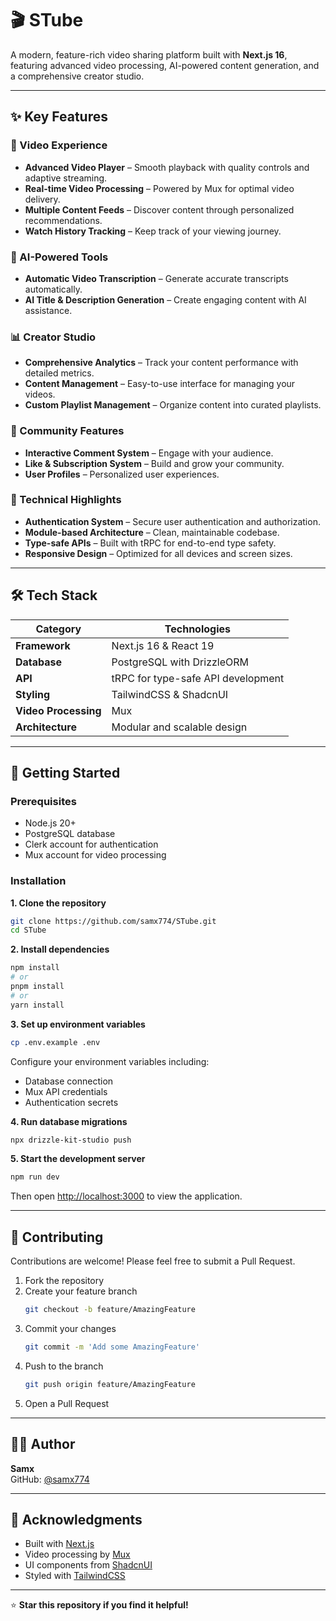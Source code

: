 # 🎬 STube

A modern, feature-rich video sharing platform built with **Next.js 16**, featuring advanced video processing, AI-powered content generation, and a comprehensive creator studio.

---

## ✨ Key Features

### 🎥 Video Experience
- **Advanced Video Player** – Smooth playback with quality controls and adaptive streaming.  
- **Real-time Video Processing** – Powered by Mux for optimal video delivery.  
- **Multiple Content Feeds** – Discover content through personalized recommendations.  
- **Watch History Tracking** – Keep track of your viewing journey.  

### 🤖 AI-Powered Tools
- **Automatic Video Transcription** – Generate accurate transcripts automatically.  
- **AI Title & Description Generation** – Create engaging content with AI assistance.  

### 📊 Creator Studio
- **Comprehensive Analytics** – Track your content performance with detailed metrics.  
- **Content Management** – Easy-to-use interface for managing your videos.  
- **Custom Playlist Management** – Organize content into curated playlists.  

### 💬 Community Features
- **Interactive Comment System** – Engage with your audience.  
- **Like & Subscription System** – Build and grow your community.  
- **User Profiles** – Personalized user experiences.  

### 🔐 Technical Highlights
- **Authentication System** – Secure user authentication and authorization.  
- **Module-based Architecture** – Clean, maintainable codebase.  
- **Type-safe APIs** – Built with tRPC for end-to-end type safety.  
- **Responsive Design** – Optimized for all devices and screen sizes.  

---

## 🛠️ Tech Stack

| Category | Technologies |
|-----------|---------------|
| **Framework** | Next.js 16 & React 19 |
| **Database** | PostgreSQL with DrizzleORM |
| **API** | tRPC for type-safe API development |
| **Styling** | TailwindCSS & ShadcnUI |
| **Video Processing** | Mux |
| **Architecture** | Modular and scalable design |

---

## 🚀 Getting Started

### Prerequisites
- Node.js 20+  
- PostgreSQL database  
- Clerk account for authentication  
- Mux account for video processing  

### Installation

**1. Clone the repository**
```bash
git clone https://github.com/samx774/STube.git
cd STube
```

**2. Install dependencies**
```bash
npm install
# or
pnpm install
# or
yarn install
```

**3. Set up environment variables**
```bash
cp .env.example .env
```
Configure your environment variables including:
- Database connection  
- Mux API credentials  
- Authentication secrets  

**4. Run database migrations**
```bash
npx drizzle-kit-studio push
```

**5. Start the development server**
```bash
npm run dev
```
Then open [http://localhost:3000](http://localhost:3000) to view the application.

---



## 🤝 Contributing

Contributions are welcome! Please feel free to submit a Pull Request.

1. Fork the repository  
2. Create your feature branch  
   ```bash
   git checkout -b feature/AmazingFeature
   ```
3. Commit your changes  
   ```bash
   git commit -m 'Add some AmazingFeature'
   ```
4. Push to the branch  
   ```bash
   git push origin feature/AmazingFeature
   ```
5. Open a Pull Request  

---



## 👨‍💻 Author

**Samx**  
GitHub: [@samx774](https://github.com/samx774)

---

## 🙏 Acknowledgments

- Built with [Next.js](https://nextjs.org)  
- Video processing by [Mux](https://mux.com)  
- UI components from [ShadcnUI](https://ui.shadcn.com)  
- Styled with [TailwindCSS](https://tailwindcss.com)  

---

⭐ **Star this repository if you find it helpful!**
